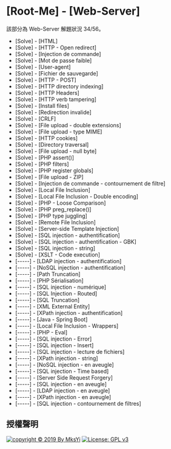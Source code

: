 [Root-Me] - [Web-Server]
===

該部分為 Web-Server 解題狀況 34/56。

- [Solve] - [HTML]
- [Solve] - [HTTP - Open redirect]
- [Solve] - [Injection de commande]
- [Solve] - [Mot de passe faible]
- [Solve] - [User-agent]
- [Solve] - [Fichier de sauvegarde]
- [Solve] - [HTTP - POST]
- [Solve] - [HTTP directory indexing]
- [Solve] - [HTTP Headers]
- [Solve] - [HTTP verb tampering]
- [Solve] - [Install files]
- [Solve] - [Redirection invalide]
- [Solve] - [CRLF]
- [Solve] - [File upload - double extensions]
- [Solve] - [File upload - type MIME]
- [Solve] - [HTTP cookies]
- [Solve] - [Directory traversal]
- [Solve] - [File upload - null byte]
- [Solve] - [PHP assert()]
- [Solve] - [PHP filters]
- [Solve] - [PHP register globals]
- [Solve] - [File upload - ZIP]
- [Solve] - [Injection de commande - contournement de filtre]
- [Solve] - [Local File Inclusion]
- [Solve] - [Local File Inclusion - Double encoding]
- [Solve] - [PHP - Loose Comparison]
- [Solve] - [PHP preg_replace()]
- [Solve] - [PHP type juggling]
- [Solve] - [Remote File Inclusion]
- [Solve] - [Server-side Template Injection]
- [Solve] - [SQL injection - authentification]
- [Solve] - [SQL injection - authentification - GBK]
- [Solve] - [SQL injection - string]
- [Solve] - [XSLT - Code execution]
- [-----] - [LDAP injection - authentification]
- [-----] - [NoSQL injection - authentification]
- [-----] - [Path Truncation]
- [-----] - [PHP Sérialisation]
- [-----] - [SQL injection - numérique]
- [-----] - [SQL Injection - Routed]
- [-----] - [SQL Truncation]
- [-----] - [XML External Entity]
- [-----] - [XPath injection - authentification]
- [-----] - [Java - Spring Boot]
- [-----] - [Local File Inclusion - Wrappers]
- [-----] - [PHP - Eval]
- [-----] - [SQL injection - Error]
- [-----] - [SQL injection - Insert]
- [-----] - [SQL injection - lecture de fichiers]
- [-----] - [XPath injection - string]
- [-----] - [NoSQL injection - en aveugle]
- [-----] - [SQL injection - Time based]
- [-----] - [Server Side Request Forgery]
- [-----] - [SQL injection - en aveugle]
- [-----] - [LDAP injection - en aveugle]
- [-----] - [XPath injection - en aveugle]
- [-----] - [SQL injection - contournement de filtres]

## 授權聲明
[![copyright © 2019 By MksYi](https://img.shields.io/badge/copyright%20©-%202019%20By%20MksYi-blue.svg)](https://mks.tw/)
[![License: GPL v3](https://img.shields.io/badge/License-GPL%20v3-blue.svg)](https://www.gnu.org/licenses/gpl-3.0)